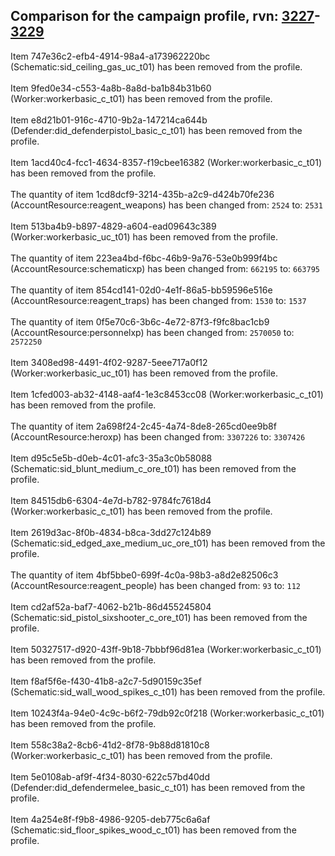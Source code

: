 ## Comparison for the campaign profile, rvn: [3227](https://github.com/PRO100KatYT/FortniteProfileRevisions/tree/main/profiles/campaign/3227%20campaign.json)-[3229](https://github.com/PRO100KatYT/FortniteProfileRevisions/tree/main/profiles/campaign/3229%20campaign.json)

Item 747e36c2-efb4-4914-98a4-a173962220bc (Schematic:sid_ceiling_gas_uc_t01) has been removed from the profile.
<br><br>
Item 9fed0e34-c553-4a8b-8a8d-ba1b84b31b60 (Worker:workerbasic_c_t01) has been removed from the profile.
<br><br>
Item e8d21b01-916c-4710-9b2a-147214ca644b (Defender:did_defenderpistol_basic_c_t01) has been removed from the profile.
<br><br>
Item 1acd40c4-fcc1-4634-8357-f19cbee16382 (Worker:workerbasic_c_t01) has been removed from the profile.
<br><br>
The quantity of item 1cd8dcf9-3214-435b-a2c9-d424b70fe236 (AccountResource:reagent_weapons) has been changed from: `2524` to: `2531`
<br><br>
Item 513ba4b9-b897-4829-a604-ead09643c389 (Worker:workerbasic_uc_t01) has been removed from the profile.
<br><br>
The quantity of item 223ea4bd-f6bc-46b9-9a76-53e0b999f4bc (AccountResource:schematicxp) has been changed from: `662195` to: `663795`
<br><br>
The quantity of item 854cd141-02d0-4e1f-86a5-bb59596e516e (AccountResource:reagent_traps) has been changed from: `1530` to: `1537`
<br><br>
The quantity of item 0f5e70c6-3b6c-4e72-87f3-f9fc8bac1cb9 (AccountResource:personnelxp) has been changed from: `2570050` to: `2572250`
<br><br>
Item 3408ed98-4491-4f02-9287-5eee717a0f12 (Worker:workerbasic_uc_t01) has been removed from the profile.
<br><br>
Item 1cfed003-ab32-4148-aaf4-1e3c8453cc08 (Worker:workerbasic_c_t01) has been removed from the profile.
<br><br>
The quantity of item 2a698f24-2c45-4a74-8de8-265cd0ee9b8f (AccountResource:heroxp) has been changed from: `3307226` to: `3307426`
<br><br>
Item d95c5e5b-d0eb-4c01-afc3-35a3c0b58088 (Schematic:sid_blunt_medium_c_ore_t01) has been removed from the profile.
<br><br>
Item 84515db6-6304-4e7d-b782-9784fc7618d4 (Worker:workerbasic_c_t01) has been removed from the profile.
<br><br>
Item 2619d3ac-8f0b-4834-b8ca-3dd27c124b89 (Schematic:sid_edged_axe_medium_uc_ore_t01) has been removed from the profile.
<br><br>
The quantity of item 4bf5bbe0-699f-4c0a-98b3-a8d2e82506c3 (AccountResource:reagent_people) has been changed from: `93` to: `112`
<br><br>
Item cd2af52a-baf7-4062-b21b-86d455245804 (Schematic:sid_pistol_sixshooter_c_ore_t01) has been removed from the profile.
<br><br>
Item 50327517-d920-43ff-9b18-7bbbf96d81ea (Worker:workerbasic_c_t01) has been removed from the profile.
<br><br>
Item f8af5f6e-f430-41b8-a2c7-5d90159c35ef (Schematic:sid_wall_wood_spikes_c_t01) has been removed from the profile.
<br><br>
Item 10243f4a-94e0-4c9c-b6f2-79db92c0f218 (Worker:workerbasic_c_t01) has been removed from the profile.
<br><br>
Item 558c38a2-8cb6-41d2-8f78-9b88d81810c8 (Worker:workerbasic_c_t01) has been removed from the profile.
<br><br>
Item 5e0108ab-af9f-4f34-8030-622c57bd40dd (Defender:did_defendermelee_basic_c_t01) has been removed from the profile.
<br><br>
Item 4a254e8f-f9b8-4986-9205-deb775c6a6af (Schematic:sid_floor_spikes_wood_c_t01) has been removed from the profile.
<br><br>
